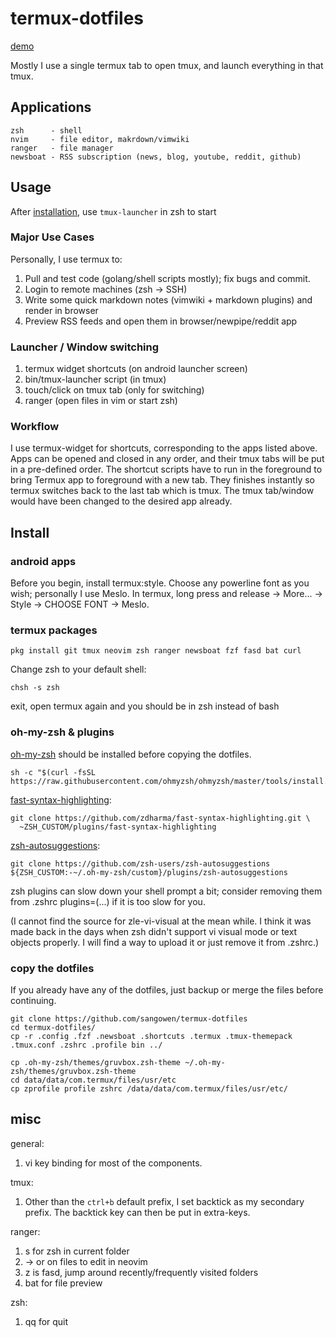 # termux-dotfiles

[demo](https://imgur.com/BEVrWdu.mp4)

Mostly I use a single termux tab to open tmux, and launch everything in that tmux.

## Applications
```
zsh      - shell
nvim     - file editor, makrdown/vimwiki
ranger   - file manager
newsboat - RSS subscription (news, blog, youtube, reddit, github)
```
## Usage

After [installation](#Install), use ```tmux-launcher``` in zsh to start

### Major Use Cases
Personally, I use termux to:
1. Pull and test code (golang/shell scripts mostly); fix bugs and commit.
2. Login to remote machines (zsh → SSH)
3. Write some quick markdown notes (vimwiki + markdown plugins) and render in browser
4. Preview RSS feeds and open them in browser/newpipe/reddit app

### Launcher / Window switching
1. termux widget shortcuts  (on android launcher screen)
2. bin/tmux-launcher script (in tmux)
3. touch/click on tmux tab  (only for switching)
4. ranger                   (open files in vim or start zsh)

### Workflow
I use termux-widget for shortcuts, corresponding to the apps listed above. Apps can be opened and closed in any order, and their tmux tabs will be put in a pre-defined order.
The shortcut scripts have to run in the foreground to bring Termux app to foreground with a new tab. They finishes instantly so termux switches back to the last tab which is tmux. The tmux tab/window would have been changed to the desired app already.


## Install

### android apps

Before you begin, install termux:style.
Choose any powerline font as you wish; personally I use Meslo.
In termux, long press and release → More... → Style → CHOOSE FONT → Meslo.

### termux packages
```
pkg install git tmux neovim zsh ranger newsboat fzf fasd bat curl
```

Change zsh to your default shell:
```
chsh -s zsh
```
exit, open termux again and you should be in zsh instead of bash

### oh-my-zsh & plugins
[oh-my-zsh](https://github.com/ohmyzsh/ohmyzsh#via-curl) should be installed before copying the dotfiles.
```
sh -c "$(curl -fsSL https://raw.githubusercontent.com/ohmyzsh/ohmyzsh/master/tools/install.sh)"
```

[fast-syntax-highlighting](https://github.com/zdharma/fast-syntax-highlighting#oh-my-zsh):
```
git clone https://github.com/zdharma/fast-syntax-highlighting.git \
  ~ZSH_CUSTOM/plugins/fast-syntax-highlighting
```
[zsh-autosuggestions](https://github.com/zsh-users/zsh-autosuggestions/blob/master/INSTALL.md#oh-my-zsh):
```
git clone https://github.com/zsh-users/zsh-autosuggestions ${ZSH_CUSTOM:-~/.oh-my-zsh/custom}/plugins/zsh-autosuggestions
```
zsh plugins can slow down your shell prompt a bit; consider removing them from .zshrc plugins=(...) if it is too slow for you.

(I cannot find the source for zle-vi-visual at the mean while.  I think it was made back in the days when zsh didn't support vi visual mode or text objects properly. I will find a way to upload it or just remove it from .zshrc.)

### copy the dotfiles
If you already have any of the dotfiles, just backup or merge the files before continuing.
```
git clone https://github.com/sangowen/termux-dotfiles
cd termux-dotfiles/
cp -r .config .fzf .newsboat .shortcuts .termux .tmux-themepack .tmux.conf .zshrc .profile bin ../

cp .oh-my-zsh/themes/gruvbox.zsh-theme ~/.oh-my-zsh/themes/gruvbox.zsh-theme 
cd data/data/com.termux/files/usr/etc
cp zprofile profile zshrc /data/data/com.termux/files/usr/etc/
```

## misc
general:
1. vi key binding for most of the components.

tmux:
1. Other than the ```ctrl+b``` default prefix, I set backtick as my secondary prefix. The backtick key can then be put in extra-keys.

ranger:
1. s for zsh in current folder
2. → or <CR> on files to edit in neovim
3. z<Space> is fasd, jump around recently/frequently visited folders
4. bat for file preview

zsh:
1. qq for quit
